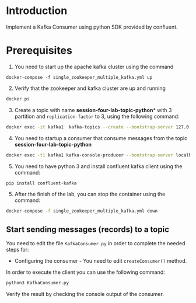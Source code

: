 # Introduction
Implement a Kafka Consumer using python SDK provided by confluent. 

# Prerequisites
1. You need to start up the apache kafka cluster using the command

```
docker-compose -f single_zookeeper_multiple_kafka.yml up
```

2. Verify that the zookeeper and kafka cluster are up and running

```sh
docker ps
```
3. Create a topic with name **session-four-lab-topic-python*** with 3 partition and `replication-factor` to 3, using the following command:

```sh
docker exec -it kafka1  kafka-topics --create --bootstrap-server 127.0.0.1:19092 --replication-factor 3 --partitions 3 --topic  session-four-lab-topic-python
```

4. You need to startup a consumer that consume messages from the topic  **session-four-lab-topic-python**

```sh
docker exec -ti kafka1 kafka-console-producer --bootstrap-server localhost:19092 --topic session-four-lab-topic-python
```
5. You need to have python 3 and install confluent kafka client using the command:

```sh
pip install confluent-kafka
```

5. After the finish of the lab, you can stop the container using the command:

```sh
docker-compose -f single_zookeeper_multiple_kafka.yml down
```


## Start sending messages (records) to a topic

You need to edit the file `KafkaConsumer.py` in order to complete the needed steps for: 
* Configuring the consumer - You need to edit `createConsumer()` method.

In order to execute the client you can use the following command: 

```sh 
python3 KafkaConsumer.py
````
Verify the result by checking the console output of the consumer. 
